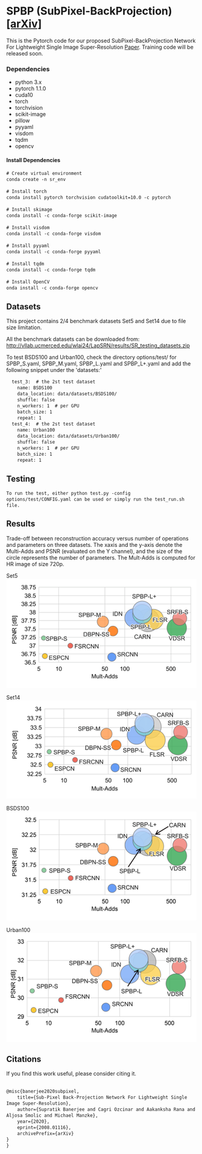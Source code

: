 ﻿# SPBP (SubPixel-BackProjection) [[arXiv]](https://arxiv.org/abs/2008.01116)

This is the Pytorch code for our proposed SubPixel-BackProjection Network For Lightweight Single Image
Super-Resolution [Paper](https://www.researchgate.net/publication/342716640_Sub-Pixel_Back-Projection_Network_For_Lightweight_Single_Image_Super-Resolution).
Training code will be released soon.

### Dependencies
  * python 3.x
  * pytorch 1.1.0
  * cuda10
  * torch
  * torchvision
  * scikit-image
  * pillow
  * pyyaml
  * visdom
  * tqdm
  * opencv
  
#### Install Dependencies
```
# Create virtual environment
conda create -n sr_env

# Install torch
conda install pytorch torchvision cudatoolkit=10.0 -c pytorch

# Install skimage
conda install -c conda-forge scikit-image

# Install visdom
conda install -c conda-forge visdom

# Install pyyaml
conda install -c conda-forge pyyaml

# Install tqdm
conda install -c conda-forge tqdm

# Install OpenCV
onda install -c conda-forge opencv
```

## Datasets

This project contains 2/4 benchmark datasets Set5 and Set14 due to file size limitation.

All the benchmark datasets can be downloaded from: http://vllab.ucmerced.edu/wlai24/LapSRN/results/SR_testing_datasets.zip

To test BSDS100 and Urban100, check the directory options/test/ for SPBP_S.yaml, SPBP_M.yaml, SPBP_L.yaml and SPBP_L+.yaml 
and add the following snippet under the 'datasets:'
```
  test_3:  # the 2st test dataset
    name: BSDS100
    data_location: data/datasets/BSDS100/
    shuffle: false
    n_workers: 1  # per GPU
    batch_size: 1
    repeat: 1
  test_4:  # the 2st test dataset
    name: Urban100
    data_location: data/datasets/Urban100/
    shuffle: false
    n_workers: 1  # per GPU
    batch_size: 1
    repeat: 1
```

## Testing
```
To run the test, either python test.py -config options/test/CONFIG.yaml can be used or simply run the test_run.sh file.
```

## Results
Trade-off between reconstruction accuracy versus number of operations and parameters on three datasets. The xaxis and the y-axis denote the Multi-Adds and PSNR (evaluated on the Y channel), and the size of the circle represents the number of parameters. The Mult-Adds is computed for HR image of size 720p.

<p align="center">
 <figcaption>Set5</figcaption>
  <img src="results/set5-1.png">
 
</p>
<p align="center">
 <figcaption>Set14</figcaption>
  <img src="results/set14-1.png">
</p>
<p align="center">
 <figcaption>BSDS100</figcaption>
  <img src="results/BSDS100.png">
</p>
<p align="center">
 <figcaption>Urban100</figcaption>
  <img src="results/Urban100.png">
</p>


## Citations
If you find this work useful, please consider citing it.
```

@misc{banerjee2020subpixel,
    title={Sub-Pixel Back-Projection Network For Lightweight Single Image Super-Resolution},
    author={Supratik Banerjee and Cagri Ozcinar and Aakanksha Rana and Aljosa Smolic and Michael Manzke},
    year={2020},
    eprint={2008.01116},
    archivePrefix={arXiv}
}
}

```
